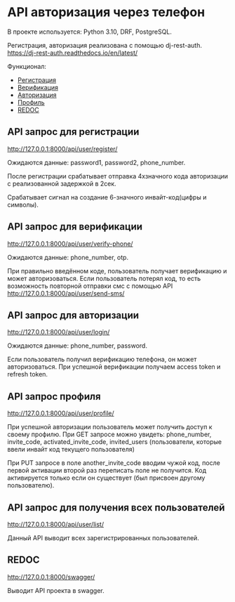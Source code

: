 # API авторизация через телефон

В проекте используется: Python 3.10, DRF, PostgreSQL.

Регистрация, авторизация реализована с помощью dj-rest-auth. https://dj-rest-auth.readthedocs.io/en/latest/

Функционал: 

- [Регистрация](#reg) 
- [Верификация](#code)
- [Авторизация](#login)
- [Профиль](#profile)
- [REDOC](#doc)


## <a name="reg">API запрос для регистрации </a>
http://127.0.0.1:8000/api/user/register/

Ожидаются данные: password1, password2, phone_number. 

После регистрации срабатывает отправка 4хзначного кода авторизации с реализованной задержкой в 2сек.

Срабатывает сигнал на создание 6-значного инвайт-код(цифры и символы).

## <a name="code">API запрос для верификации </a>
http://127.0.0.1:8000/api/user/verify-phone/

Ожидаются данные: phone_number, otp.

При правильно введённом коде, пользователь получает верификацию и может авторизоваться. 
Если пользователь потерял код, то есть возможность повторной отправки смс с помощью API http://127.0.0.1:8000/api/user/send-sms/


## <a name="login">API запрос для авторизации </a>
http://127.0.0.1:8000/api/user/login/

Ожидаются данные: phone_number, password.

Если пользователь получил верификацию телефона, он может авторизоваться. 
При успешной верификации получаем access token и refresh token. 

## <a name="profile">API запрос профиля </a>
http://127.0.0.1:8000/api/user/profile/

При успешной авторизации пользователь может получить доступ к своему профилю. 
При GET запросе можно увидеть:
phone_number, invite_code, activated_invite_code, invited_users (пользователи, которые ввели инвайт код текущего пользователя)

При PUT запросе в поле another_invite_code вводим чужой код, после первой активации второй раз переписать поле не получится. 
Код активируется только если он существует (был присвоен другому пользователю). 


## <a name="profile">API запрос для получения всех пользователей </a>
http://127.0.0.1:8000/api/user/list/

Данный API выводит всех зарегистрированных пользователей. 

## <a name="doc">REDOC</a>
http://127.0.0.1:8000/swagger/

Выводит API проекта в swagger. 


